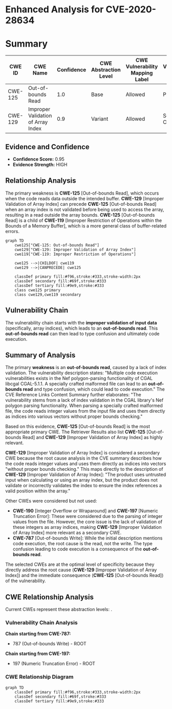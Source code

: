 # Enhanced Analysis for CVE-2020-28634

# Summary
| CWE ID | CWE Name | Confidence | CWE Abstraction Level | CWE Vulnerability Mapping Label | CWE-Vulnerability Mapping Notes |
|---|---|---|---|---|---|
| CWE-125 | Out-of-bounds Read | 1.0 | Base | Allowed | Primary CWE |
| CWE-129 | Improper Validation of Array Index | 0.9 | Variant | Allowed | Secondary Candidate |

## Evidence and Confidence

*   **Confidence Score:** 0.95
*   **Evidence Strength:** HIGH

## Relationship Analysis
The primary weakness is **CWE-125** [Out-of-bounds Read], which occurs when the code reads data outside the intended buffer. **CWE-129** [Improper Validation of Array Index] can precede **CWE-125** [Out-of-bounds Read] when an array index is not validated before being used to access the array, resulting in a read outside the array bounds. **CWE-125** [Out-of-bounds Read] is a child of **CWE-119** [Improper Restriction of Operations within the Bounds of a Memory Buffer], which is a more general class of buffer-related errors.

```mermaid
graph TD
    cwe125["CWE-125: Out-of-bounds Read"]
    cwe129["CWE-129: Improper Validation of Array Index"]
    cwe119["CWE-119: Improper Restriction of Operations"]
    
    cwe125 -->|CHILDOF| cwe119
    cwe129 -->|CANPRECEDE| cwe125
    
    classDef primary fill:#f96,stroke:#333,stroke-width:2px
    classDef secondary fill:#69f,stroke:#333
    classDef tertiary fill:#9e9,stroke:#333
    class cwe125 primary
    class cwe129,cwe119 secondary
```

## Vulnerability Chain
The vulnerability chain starts with the **improper validation of input data** (specifically, array indices), which leads to an **out-of-bounds read**. This **out-of-bounds read** can then lead to type confusion and ultimately code execution.

## Summary of Analysis
The primary **weakness** is an **out-of-bounds read**, caused by a lack of index validation. The vulnerability description states: "Multiple code execution vulnerabilities exists in the Nef polygon-parsing functionality of CGAL libcgal CGAL-5.1.1. A specially crafted malformed file can lead to an **out-of-bounds read** and type confusion, which could lead to code execution." The CVE Reference Links Content Summary further elaborates: "The vulnerability stems from a lack of index validation in the CGAL library's Nef polygon parsing functionality. When parsing a specially crafted malformed file, the code reads integer values from the input file and uses them directly as indices into various vectors without proper bounds checking."

Based on this evidence, **CWE-125** [Out-of-bounds Read] is the most appropriate primary CWE. The Retriever Results also list **CWE-125** [Out-of-bounds Read] and **CWE-129** [Improper Validation of Array Index] as highly relevant.

**CWE-129** [Improper Validation of Array Index] is considered a secondary CWE because the root cause analysis in the CVE summary describes how the code reads integer values and uses them directly as indices into vectors "without proper bounds checking." This maps directly to the description of **CWE-129** [Improper Validation of Array Index]: "The product uses untrusted input when calculating or using an array index, but the product does not validate or incorrectly validates the index to ensure the index references a valid position within the array."

Other CWEs were considered but not used:

*   **CWE-190** [Integer Overflow or Wraparound] and **CWE-197** [Numeric Truncation Error]: These were considered due to the parsing of integer values from the file. However, the core issue is the lack of validation of these integers as array indices, making **CWE-129** [Improper Validation of Array Index] more relevant as a secondary CWE.
*   **CWE-787** [Out-of-bounds Write]: While the initial description mentions code execution, the root cause is the read, not the write. The type confusion leading to code execution is a consequence of the **out-of-bounds read**.

The selected CWEs are at the optimal level of specificity because they directly address the root cause (**CWE-129** [Improper Validation of Array Index]) and the immediate consequence (**CWE-125** [Out-of-bounds Read]) of the vulnerability.


## CWE Relationship Analysis

Current CWEs represent these abstraction levels: .


### Vulnerability Chain Analysis

**Chain starting from CWE-787:**
- 787 (Out-of-bounds Write) - ROOT


**Chain starting from CWE-197:**
- 197 (Numeric Truncation Error) - ROOT



### CWE Relationship Diagram

```mermaid
graph TD
    classDef primary fill:#f96,stroke:#333,stroke-width:2px
    classDef secondary fill:#69f,stroke:#333
    classDef tertiary fill:#9e9,stroke:#333
```